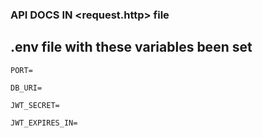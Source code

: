 ### API DOCS IN <request.http> file

## .env file with these variables been set

`PORT=`

`DB_URI=`

`JWT_SECRET=`

`JWT_EXPIRES_IN=`
